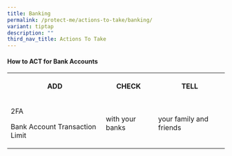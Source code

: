 ```yaml
---
title: Banking
permalink: /protect-me/actions-to-take/banking/
variant: tiptap
description: ""
third_nav_title: Actions To Take
---
```

<h4>How to ACT for Bank Accounts</h4><table><tbody><tr><th rowspan="1" colspan="1"><p>ADD</p></th><th rowspan="1" colspan="1"><p>CHECK</p></th><th rowspan="1" colspan="1"><p>TELL</p></th></tr><tr><td rowspan="2" colspan="1"><p>2FA</p><p></p><p>Bank Account Transaction Limit</p><p></p></td><td rowspan="2" colspan="1"><p>with your banks</p></td><td rowspan="2" colspan="1"><p>your family and friends</p></td></tr><tr></tr></tbody></table><p></p>